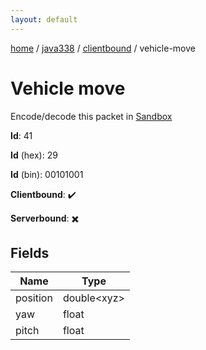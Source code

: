 ```yaml
---
layout: default
---
```


[home](/)  /  [java338](/protocol/java338)  /  [clientbound](/protocol/java338/clientbound)  /  vehicle-move

# Vehicle move

Encode/decode this packet in [Sandbox](../../../sandbox/java338#clientbound.vehicle_move)

**Id**: 41

**Id** (hex): 29

**Id** (bin): 00101001

**Clientbound**: ✔️

**Serverbound**: ✖️

## Fields

Name | Type
---|---
position | double&lt;xyz&gt;
yaw | float
pitch | float
